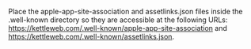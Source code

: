 Place the apple-app-site-association and assetlinks.json files inside the .well-known directory so they are accessible at the following URLs: https://kettleweb.com/.well-known/apple-app-site-association and https://kettleweb.com/.well-known/assetlinks.json.